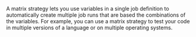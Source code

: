 A matrix strategy lets you use variables in a single job definition to automatically create multiple job runs that are based the combinations of the variables. For example, you can use a matrix strategy to test your code in multiple versions of a language or on multiple operating systems.
